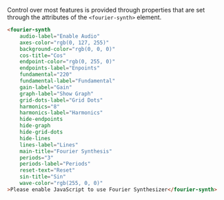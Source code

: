 Control over most features is provided through properties that are set through the attributes of the `<fourier-synth>` element.

```html
<fourier-synth
	audio-label="Enable Audio"
	axes-color="rgb(0, 127, 255)"
	background-color="rgb(0, 0, 0)"
	cos-title="Cos"
	endpoint-color="rgb(0, 255, 0)"
	endpoints-label="Enpoints"
	fundamental="220"
	fundamental-label="Fundamental"
	gain-label="Gain"
	graph-label="Show Graph"
	grid-dots-label="Grid Dots"
	harmonics="8"
	harmonics-label="Harmonics"
	hide-endpoints
	hide-graph
	hide-grid-dots
	hide-lines
	lines-label="Lines"
	main-title="Fourier Synthesis"
	periods="3"
	periods-label="Periods"
	reset-text="Reset"
	sin-title="Sin"
	wave-color="rgb(255, 0, 0)"
>Please enable JavaScript to use Fourier Synthesizer</fourier-synth>
```

